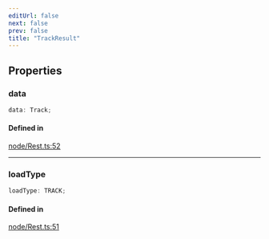 ```yaml
---
editUrl: false
next: false
prev: false
title: "TrackResult"
---
```


## Properties

<a id="data" name="data"></a>

### data

```ts
data: Track;
```

#### Defined in

[node/Rest.ts:52](https://github.com/shipgirlproject/shoukaku/blob/428f92c432a1875d1770e54c312147a1f47a448d/src/node/Rest.ts#L52)

***

<a id="loadtype" name="loadtype"></a>

### loadType

```ts
loadType: TRACK;
```

#### Defined in

[node/Rest.ts:51](https://github.com/shipgirlproject/shoukaku/blob/428f92c432a1875d1770e54c312147a1f47a448d/src/node/Rest.ts#L51)
